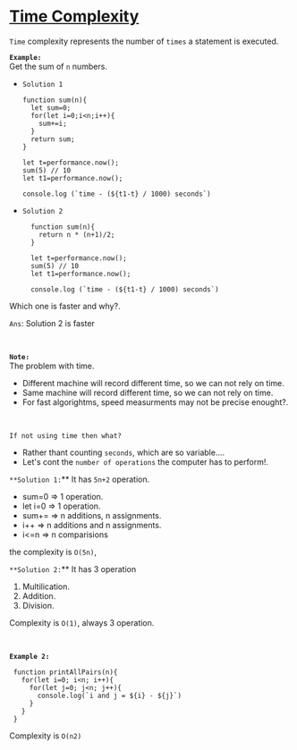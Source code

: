 # [Time Complexity](#time-complexity)

`Time` complexity represents the number of `times` a statement is executed.

**`Example:`**<br/>
Get the sum of `n` numbers.

- `Solution 1`

  ```
  function sum(n){
    let sum=0;
    for(let i=0;i<n;i++){
      sum+=i;
    }
    return sum;
  }

  let t=performance.now();
  sum(5) // 10
  let t1=performance.now();

  console.log (`time - (${t1-t} / 1000) seconds`)
  ```

- `Solution 2`

  ```
    function sum(n){
      return n * (n+1)/2;
    }

    let t=performance.now();
    sum(5) // 10
    let t1=performance.now();

    console.log (`time - (${t1-t} / 1000) seconds`)
  ```

Which one is faster and why?.

`Ans`: Solution 2 is faster

<br/>

**`Note:`** <br/>
The problem with time.

- Different machine will record different time, so we can not rely on time.
- Same machine will record different time, so we can not rely on time.
- For fast algorightms, speed measurments may not be precise enought?.

<br/>

`If not using time then what?`

- Rather thant counting `seconds`, which are so variable....
- Let's cont the `number of operations` the computer has to perform!.

`**Solution 1:`\*\*
It has `5n+2` operation.

- sum=0 => 1 operation.
- let i=0 => 1 operation.
- sum+= => n additions, n assignments.
- i++ => n additions and n assignments.
- i<=n => n comparisions

the complexity is `O(5n)`,

`**Solution 2:`\*\*
It has 3 operation

1. Multilication.
2. Addition.
3. Division.

Complexity is `O(1)`, always 3 operation.

<br/>

**`Example 2:`**

```
 function printAllPairs(n){
   for(let i=0; i<n; i++){
     for(let j=0; j<n; j++){
       console.log(`i and j = ${i} - ${j}`)
     }
   }
 }
```

Complexity is `O(n2)`
